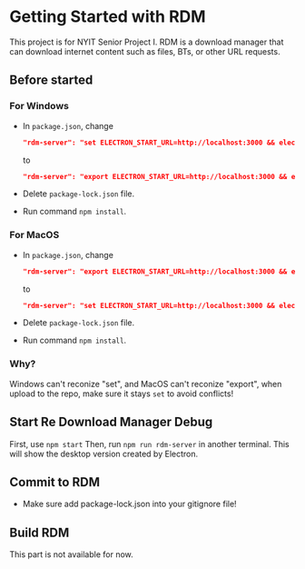 # Getting Started with RDM

This project is for NYIT Senior Project I. RDM is a download manager that can download internet content such as files, BTs, or other URL requests.

## Before started

### For Windows
- In `package.json`, change
    ```json
    "rdm-server": "set ELECTRON_START_URL=http://localhost:3000 && electron .",
    ```

    to

    ```json
    "rdm-server": "export ELECTRON_START_URL=http://localhost:3000 && electron .",
    ```

- Delete `package-lock.json` file. 
- Run command `npm install`.




### For MacOS

- In `package.json`, change

    ```json
    "rdm-server": "export ELECTRON_START_URL=http://localhost:3000 && electron .",
    ```


    to

    ```json
    "rdm-server": "set ELECTRON_START_URL=http://localhost:3000 && electron .",
    ```

- Delete `package-lock.json` file. 
- Run command `npm install`.


### Why?
Windows can't reconize "set", and MacOS can't reconize "export", when upload to the repo, make sure it stays `set` to avoid conflicts!

## Start Re Download Manager Debug
First, use `npm start`
Then, run `npm run rdm-server` in another terminal.
This will show the desktop version created by Electron.

## Commit to RDM
- Make sure add package-lock.json into your gitignore file!

## Build RDM
This part is not available for now.

